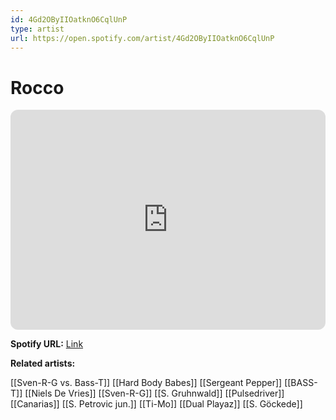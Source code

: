 ```yaml
---
id: 4Gd2OByIIOatknO6CqlUnP
type: artist
url: https://open.spotify.com/artist/4Gd2OByIIOatknO6CqlUnP
---
```

# Rocco

<iframe style="border-radius:12px" src="https://open.spotify.com/embed/artist/4Gd2OByIIOatknO6CqlUnP" width="100%" height="352" frameBorder="0" allowfullscreen="" allow="autoplay; clipboard-write; encrypted-media; fullscreen; picture-in-picture" loading="lazy"></iframe>

**Spotify URL:** [Link](https://open.spotify.com/artist/4Gd2OByIIOatknO6CqlUnP)

**Related artists:**

[[Sven-R-G vs. Bass-T]]
[[Hard Body Babes]]
[[Sergeant Pepper]]
[[BASS-T]]
[[Niels De Vries]]
[[Sven-R-G]]
[[S. Gruhnwald]]
[[Pulsedriver]]
[[Canarias]]
[[S. Petrovic jun.]]
[[Ti-Mo]]
[[Dual Playaz]]
[[S. Göckede]]
